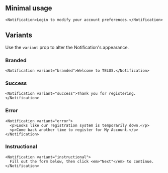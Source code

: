## Minimal usage

```
<Notification>Login to modify your account preferences.</Notification>
```

## Variants

Use the `variant` prop to alter the Notification's appearance.


### Branded

```
<Notification variant="branded">Welcome to TELUS.</Notification>
```

### Success

```
<Notification variant="success">Thank you for registering.</Notification>
```

### Error

```
<Notification variant="error">
  <p>Looks like our registration system is temporarily down.</p>
  <p>Come back another time to register for My Account.</p>
</Notification>
```

### Instructional

```
<Notification variant="instructional">
  Fill out the form below, then click <em>"Next"</em> to continue.
</Notification>
```

